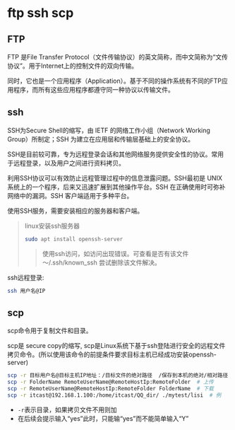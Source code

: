 # ftp ssh scp

## FTP

FTP 是File Transfer Protocol（文件传输协议）的英文简称，而中文简称为“文传协议”。用于Internet上的控制文件的双向传输。

同时，它也是一个应用程序（Application）。基于不同的操作系统有不同的FTP应用程序，而所有这些应用程序都遵守同一种协议以传输文件。

## ssh

SSH为Secure Shell的缩写，由 IETF 的网络工作小组（Network Working Group）所制定；SSH 为建立在应用层和传输层基础上的安全协议。

SSH是目前较可靠，专为远程登录会话和其他网络服务提供安全性的协议。常用于远程登录，以及用户之间进行资料拷贝。

利用SSH协议可以有效防止远程管理过程中的信息泄露问题。SSH最初是 UNIX 系统上的一个程序，后来又迅速扩展到其他操作平台。SSH 在正确使用时可弥补网络中的漏洞。SSH 客户端适用于多种平台。

使用SSH服务，需要安装相应的服务器和客户端。
> linux安装ssh服务器
> ```sh
> sudo apt install openssh-server
> ```
> > 使用ssh访问，如访问出现错误。可查看是否有该文件 ～/.ssh/known_ssh 尝试删除该文件解决。

ssh远程登录:

```sh
ssh 用户名@IP
```

## scp

scp命令用于复制文件和目录。

scp是 secure copy的缩写, scp是Linux系统下基于ssh登陆进行安全的远程文件拷贝命令。(所以使用该命令的前提条件要求目标主机已经成功安装openssh-server)

```sh
scp -r 目标用户名@目标主机IP地址：/目标文件的绝对路径  /保存到本机的绝对/相对路径
scp -r FolderName RemoteUserName@RemoteHostIp:RemoteFolder  # 上传
scp -r RemoteUserName@RemoteHostIp:RemoteFolder FolderName  # 下载
scp -r itcast@192.168.1.100:/home/itcast/QQ_dir/ ./mytest/lisi  # 例
```

- `-r`表示目录，如果拷贝文件不用则加
- 在后续会提示输入“yes”此时，只能输“yes”而不能简单输入“Y”